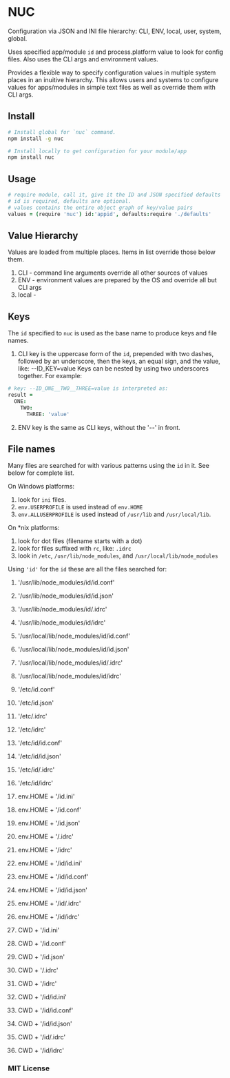 # NUC

Configuration via JSON and INI file hierarchy: CLI, ENV, local, user, system, global.

Uses specified app/module `id` and process.platform value to look for config files.
Also uses the CLI args and environment values.

Provides a flexible way to specify configuration values in multiple system places
in an inuitive hierarchy. This allows users and systems to configure values for
apps/modules in simple text files as well as override them with CLI args.

## Install

```sh
# Install global for `nuc` command.
npm install -g nuc

# Install locally to get configuration for your module/app
npm install nuc
```

## Usage

```coffeescript
# require module, call it, give it the ID and JSON specified defaults
# id is required, defaults are optional.
# values contains the entire object graph of key/value pairs
values = (require 'nuc') id:'appid', defaults:require './defaults'
```

## Value Hierarchy

Values are loaded from multiple places. Items in list override those below them.

1. CLI  - command line arguments override all other sources of values
2. ENV  - environment values are prepared by the OS and override all but CLI args
3. local -


## Keys

The `id` specified to `nuc` is used as the base name to produce keys and file names.

1. CLI key is the uppercase form of the `id`, prepended with two dashes, followed by an underscore, then the keys, an equal sign, and the value, like:
    --ID_KEY=value
Keys can be nested by using two underscores together. For example:
```coffeescript
# key: --ID_ONE__TWO__THREE=value is interpreted as:
result =
  ONE:
    TWO:
      THREE: 'value'
```

2. ENV key is the same as CLI keys, without the '--' in front.

## File names

Many files are searched for with various patterns using the `id` in it. See below for complete list.

On Windows platforms:
1. look for `ini` files.
2. `env.USERPROFILE` is used instead of `env.HOME`
3. `env.ALLUSERPROFILE` is used instead of `/usr/lib` and `/usr/local/lib`.

On *nix platforms:
1. look for dot files (filename starts with a dot)
2. look for files suffixed with `rc`, like: `.idrc`
3. look in `/etc`, `/usr/lib/node_modules`, and `/usr/local/lib/node_modules`

Using `'id'` for the `id` these are all the files searched for:

1. '/usr/lib/node_modules/id/id.conf'
2. '/usr/lib/node_modules/id/id.json'
3. '/usr/lib/node_modules/id/.idrc'
4. '/usr/lib/node_modules/id/idrc'

5. '/usr/local/lib/node_modules/id/id.conf'
6. '/usr/local/lib/node_modules/id/id.json'
7. '/usr/local/lib/node_modules/id/.idrc'
8. '/usr/local/lib/node_modules/id/idrc'

9. '/etc/id.conf'
10. '/etc/id.json'
11. '/etc/.idrc'
12. '/etc/idrc'

13. '/etc/id/id.conf'
14. '/etc/id/id.json'
15. '/etc/id/.idrc'
16. '/etc/id/idrc'

17. env.HOME + '/id.ini'
18. env.HOME + '/id.conf'
19. env.HOME + '/id.json'
20. env.HOME + '/.idrc'
21. env.HOME + '/idrc'

22. env.HOME + '/id/id.ini'
23. env.HOME + '/id/id.conf'
24. env.HOME + '/id/id.json'
25. env.HOME + '/id/.idrc'
26. env.HOME + '/id/idrc'

27. CWD + '/id.ini'
28. CWD + '/id.conf'
29. CWD + '/id.json'
30. CWD + '/.idrc'
31. CWD + '/idrc'

32. CWD + '/id/id.ini'
33. CWD + '/id/id.conf'
34. CWD + '/id/id.json'
35. CWD + '/id/.idrc'
36. CWD + '/id/idrc'


### MIT License
